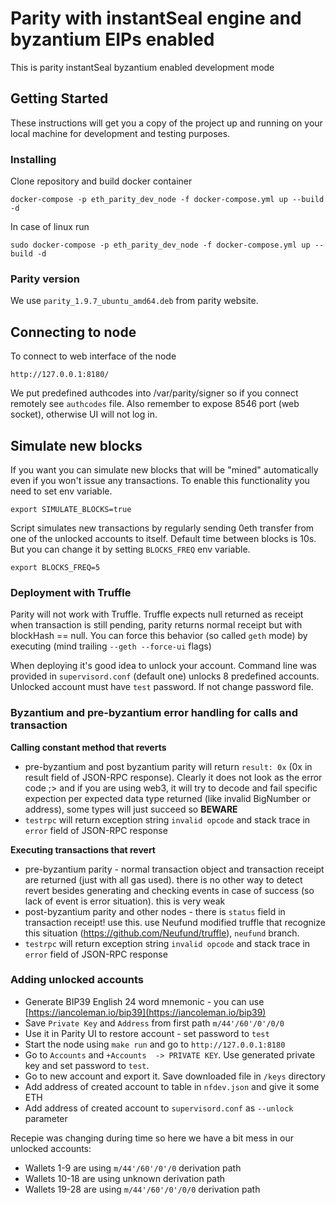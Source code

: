 # Parity with instantSeal engine and byzantium EIPs enabled

This is parity instantSeal byzantium enabled development mode

## Getting Started

These instructions will get you a copy of the project up and running on your local machine for development and testing purposes. 

### Installing

Clone repository and build docker container
```
docker-compose -p eth_parity_dev_node -f docker-compose.yml up --build -d
```
In case of linux run
```
sudo docker-compose -p eth_parity_dev_node -f docker-compose.yml up --build -d
```
### Parity version

We use `parity_1.9.7_ubuntu_amd64.deb` from parity website.

## Connecting to node

To connect to web interface of the node

```
http://127.0.0.1:8180/
```

We put predefined authcodes into /var/parity/signer so if you connect remotely see `authcodes` file. Also remember to expose 8546 port (web socket), otherwise UI will not log in.

## Simulate new blocks
If you want you can simulate new blocks that will be "mined" automatically even if you won't issue any transactions. To enable this functionality you need to set env variable.
```
export SIMULATE_BLOCKS=true
```
Script simulates new transactions by regularly sending 0eth transfer from one of the unlocked accounts to itself. Default time between blocks is 10s. But you can change it by setting `BLOCKS_FREQ` env variable.
 ```
 export BLOCKS_FREQ=5
 ```

### Deployment with Truffle

Parity will not work with Truffle. Truffle expects null returned as receipt when transaction is still pending, parity returns normal receipt but with blockHash == null. You can force this behavior (so called `geth` mode) by executing (mind trailing `--geth --force-ui` flags)

When deploying it's good idea to unlock your account. Command line was provided in `supervisord.conf` (default one) unlocks 8 predefined accounts. Unlocked account must have `test` password. If not change password file.

### Byzantium and pre-byzantium error handling for calls and transaction

**Calling constant method that reverts**
* pre-byzantium and post byzantium parity will return `result: 0x` (0x in result field of JSON-RPC response). Clearly it does not look as the error code ;> and if you are using web3, it will try to decode and fail specific expection per expected data type returned (like invalid BigNumber or address), some types will just succeed so **BEWARE**
* `testrpc` will return exception string `invalid opcode` and stack trace in `error` field of JSON-RPC response

**Executing transactions that revert**
* pre-byzantium parity - normal transaction object and transaction receipt are returned (just with all gas used). there is no other way to detect revert besides generating and checking events in case of success (so lack of event is error situation). this is very weak
* post-byzantium parity and other nodes - there is `status` field in transaction receipt! use this. use Neufund modified truffle that recognize this situation (https://github.com/Neufund/truffle), `neufund` branch.
* `testrpc` will return exception string `invalid opcode` and stack trace in `error` field of JSON-RPC response

### Adding unlocked accounts
* Generate BIP39 English 24 word mnemonic - you can use [https://iancoleman.io/bip39](https://iancoleman.io/bip39)
* Save `Private Key` and `Address` from first path `m/44'/60'/0'/0/0`
* Use it in Parity UI to restore account - set password to `test`
* Start the node using `make run` and go to `http://127.0.0.1:8180`
* Go to `Accounts` and `+Accounts  -> PRIVATE KEY`. Use generated private key and set password to `test`.
* Go to new account and export it. Save downloaded file in `/keys` directory
* Add address of created account to table in `nfdev.json` and give it some ETH
* Add address of created account to `supervisord.conf` as `--unlock` parameter

Recepie was changing during time so here we have a bit mess in our unlocked accounts:
- Wallets 1-9 are using `m/44'/60'/0'/0` derivation path
- Wallets 10-18 are using unknown derivation path
- Wallets 19-28 are using `m/44'/60'/0'/0/0` derivation path
